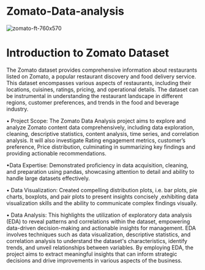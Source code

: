# Zomato-Data-analysis
![zomato-ft-760x570](https://github.com/user-attachments/assets/b73d13b0-c046-48b3-8d9c-5075b15fc477)
# Introduction to Zomato Dataset
The Zomato dataset provides comprehensive information about restaurants listed on Zomato, a popular restaurant discovery and food delivery service. This dataset encompasses various aspects of restaurants, including their locations, cuisines, ratings, pricing, and operational details. The dataset can be instrumental in understanding the restaurant landscape in different regions, customer preferences, and trends in the food and beverage industry.

•	Project Scope: The Zomato Data Analysis project aims to explore and analyze Zomato content data comprehensively, including data exploration, cleaning, descriptive statistics, content analysis, time series, and correlation analysis. It will also investigate Rating engagement metrics, customer’s preference, Price distribution, culminating in summarizing key findings and providing actionable recommendations. 

•Data Expertise: Demonstrated proficiency in data acquisition, cleaning, and preparation using pandas, showcasing attention to detail and ability to handle large datasets effectively. 

•	Data Visualization: Created compelling distribution plots, i.e. bar plots, pie charts, boxplots, and pair plots to present insights concisely ,exhibiting data visualization skills and the ability to communicate complex findings visually. 

•	Data Analysis: This highlights the utilization of exploratory data analysis (EDA) to reveal patterns and correlations within the dataset, empowering data-driven decision-making and actionable insights for management. EDA involves techniques such as data visualization, descriptive statistics, and correlation analysis to understand the dataset's characteristics, identify trends, and unveil relationships between variables. By employing EDA, the project aims to extract meaningful insights that can inform strategic decisions and drive improvements in various aspects of the business.

